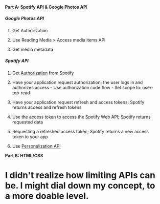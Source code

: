 **Part A: Spotify API & Google Photos API**

##### Google Photos API
1. Get Authorization 

2. Use Reading Media > Access media items API
  1. Get media metadata

##### Spotify API
1. Get [Authorization](https://developer.spotify.com/documentation/general/guides/authorization-guide/#list-of-scopes) from Spotify 
  1. Have your application request authorization; the user logs in and authorizes access
    - Use authorization code flow
    - Set scope to: user-top-read
  2. Have your application request refresh and access tokens; Spotify returns access and refresh tokens
  3. Use the access token to access the Spotify Web API; Spotify returns requested data
  4. Requesting a refreshed access token; Spotify returns a new access token to your app
  
 2. Use [Personalization API](https://developer.spotify.com/documentation/web-api/reference-beta/#category-personalization)

**Part B: HTML/CSS**

# I didn't realize how limiting APIs can be. I might dial down my concept, to a more doable level. 
